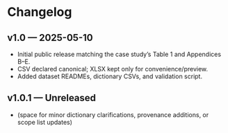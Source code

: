 # Changelog

## v1.0 — 2025-05-10
- Initial public release matching the case study’s Table 1 and Appendices B–E.
- CSV declared canonical; XLSX kept only for convenience/preview.
- Added dataset READMEs, dictionary CSVs, and validation script.

## v1.0.1 — Unreleased
- (space for minor dictionary clarifications, provenance additions, or scope list updates)
